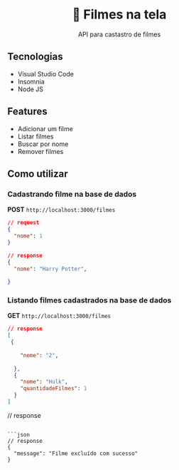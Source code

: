 <h1 align="center"> 🎥 Filmes na tela </h1>

<p align="center">
  API para castastro de filmes
</p>

## Tecnologias

 * Visual Studio Code
 * Insomnia
 * Node JS
 
## Features
 * Adicionar um filme 
 * Listar filmes
 * Buscar por nome
 * Remover filmes
 
 ## Como utilizar


### Cadastrando filme na base de dados

**POST** `http://localhost:3000/filmes`

```json
// request
{
  "nome": 1
}
```
```json
// response
{
  "nome": "Harry Potter",
  
}
```

### Listando filmes cadastrados na base de dados

**GET** `http://localhost:3000/filmes`

```json
// response
[
 {
    
    "nome": "2",
    
  },
  {
    "nome": "Hulk",
    "quantidadeFilmes": 1
  }
]
```

// response 

```

```json
// response 
{
  "message": "Filme excluído com sucesso"
}
```



```